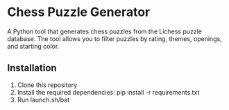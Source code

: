 # Chess Puzzle Generator

A Python tool that generates chess puzzles from the Lichess puzzle database. The tool allows you to filter puzzles by rating, themes, openings, and starting color.

## Installation

1. Clone this repository
2. Install the required dependencies: pip install -r requirements.txt
3. Run launch.sh/bat